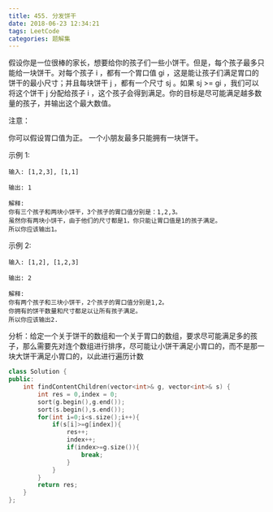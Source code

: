```yaml
---
title: 455. 分发饼干
date: 2018-06-23 12:34:21
tags: LeetCode
categories: 题解集
---
```


假设你是一位很棒的家长，想要给你的孩子们一些小饼干。但是，每个孩子最多只能给一块饼干。对每个孩子 i ，都有一个胃口值 gi ，这是能让孩子们满足胃口的饼干的最小尺寸；并且每块饼干 j ，都有一个尺寸 sj 。如果 sj >= gi ，我们可以将这个饼干 j 分配给孩子 i ，这个孩子会得到满足。你的目标是尽可能满足越多数量的孩子，并输出这个最大数值。

注意：

你可以假设胃口值为正。
一个小朋友最多只能拥有一块饼干。

示例 1:
```
输入: [1,2,3], [1,1]

输出: 1

解释: 
你有三个孩子和两块小饼干，3个孩子的胃口值分别是：1,2,3。
虽然你有两块小饼干，由于他们的尺寸都是1，你只能让胃口值是1的孩子满足。
所以你应该输出1。
```
示例 2:
```
输入: [1,2], [1,2,3]

输出: 2

解释: 
你有两个孩子和三块小饼干，2个孩子的胃口值分别是1,2。
你拥有的饼干数量和尺寸都足以让所有孩子满足。
所以你应该输出2.
```

分析：给定一个关于饼干的数组和一个关于胃口的数组，要求尽可能满足多的孩子，那么需要先对连个数组进行排序，尽可能让小饼干满足小胃口的，而不是那一块大饼干满足小胃口的，以此进行遍历计数

```cpp
class Solution {
public:
    int findContentChildren(vector<int>& g, vector<int>& s) {
        int res = 0,index = 0;
        sort(g.begin(),g.end());
        sort(s.begin(),s.end());
        for(int i=0;i<s.size();i++){
            if(s[i]>=g[index]){
                res++;
                index++;
                if(index>=g.size()){
                    break;
                }
            }
        }
        return res;
    }
};
```